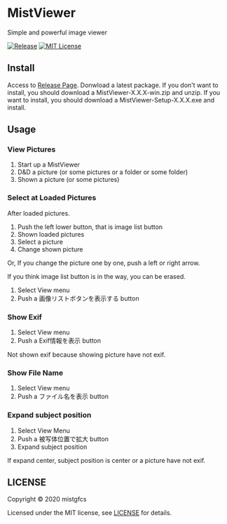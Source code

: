 # MistViewer

Simple and powerful image viewer

[![Release](https://github.com/mistgfcs/mist-viewer/workflows/Release/badge.svg?branch=master)](https://github.com/mistgfcs/mist-viewer/releases)
[![MIT License](https://img.shields.io/npm/l/nps.svg?style=flat-square)](./LICENCE)

## Install

Access to [Release Page](https://github.com/mistgfcs/mist-viewer/releases).
Donwload a latest package.
If you don't want to install, you should download a MistViewer-X.X.X-win.zip and unzip.
If you want to install, you should download a MistViewer-Setup-X.X.X.exe and install.


## Usage

### View Pictures

1. Start up a MistViewer
2. D&D a picture (or some pictures or a folder or some folder)
3. Shown a picture (or some pictures)

### Select at Loaded Pictures
After loaded pictures.

1. Push the left lower button, that is image list button
2. Shown loaded pictures
3. Select a picture
4. Change shown picture

Or, If you change the picture one by one, push a left or right arrow.

If you think image list button is in the way, you can be erased.
1. Select View menu
2. Push a 画像リストボタンを表示する button


### Show Exif

1. Select View menu
2. Push a Exif情報を表示 button

Not shown exif because showing picture have not exif.

### Show File Name

1. Select View menu
2. Push a ファイル名を表示 button

### Expand subject position

1. Select View Menu
2. Push a 被写体位置で拡大 button
3. Expand subject position

If expand center, subject position is center or a picture have not exif.

## LICENSE

Copyright © 2020 mistgfcs

Licensed under the MIT license, see [LICENSE](https://github.com/mistgfcs/mist-viewer/blob/master/LICENCE) for details.
